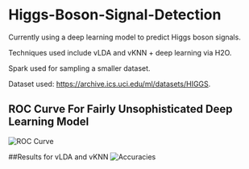 # Higgs-Boson-Signal-Detection

Currently using a deep learning model to predict Higgs boson signals.

Techniques used include vLDA and vKNN + deep learning via H2O.

Spark used for sampling a smaller dataset.

Dataset used: https://archive.ics.uci.edu/ml/datasets/HIGGS.


## ROC Curve For Fairly Unsophisticated Deep Learning Model
![ROC Curve](https://puu.sh/yKfQH/12d908eaf1.png)

##Results for vLDA and vKNN
![Accuracies](https://puu.sh/yLEYb/8debd4101e.png)

